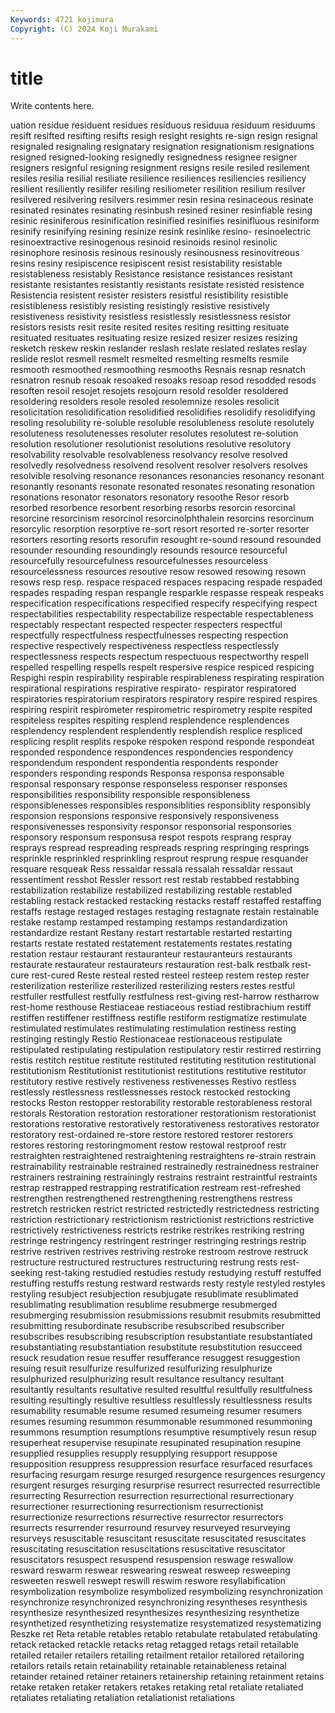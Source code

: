 ```yaml
---
Keywords: 4721 kojimura
Copyright: (C) 2024 Koji Murakami
---
```


# title

Write contents here.



uation
residue residuent residues residuous residuua residuum residuums resift resifted resifting
resifts resigh resight resights re-sign resign resignal resignaled resignaling resignatary
resignation resignationism resignations resigned resigned-looking resignedly resignedness resignee resigner resigners
resignful resigning resignment resigns resile resiled resilement resiles resilia resilial
resiliate resilience resiliences resiliencies resiliency resilient resiliently resilifer resiling resiliometer
resilition resilium resilver resilvered resilvering resilvers resimmer resin resina resinaceous
resinate resinated resinates resinating resinbush resined resiner resinfiable resing resinic
resiniferous resinification resinified resinifies resinifluous resiniform resinify resinifying resining resinize
resink resinlike resino- resinoelectric resinoextractive resinogenous resinoid resinoids resinol resinolic
resinophore resinosis resinous resinously resinousness resinovitreous resins resiny resipiscence resipiscent
resist resistability resistable resistableness resistably Resistance resistance resistances resistant resistante
resistantes resistantly resistants resistate resisted resistence Resistencia resistent resister resisters
resistful resistibility resistible resistibleness resistibly resisting resistingly resistive resistively resistiveness
resistivity resistless resistlessly resistlessness resistor resistors resists resit resite resited
resites resiting resitting resituate resituated resituates resituating resize resized resizer
resizes resizing resketch reskew reskin reslander reslash reslate reslated reslates
reslay reslide reslot resmell resmelt resmelted resmelting resmelts resmile resmooth
resmoothed resmoothing resmooths Resnais resnap resnatch resnatron resnub resoak resoaked
resoaks resoap resod resodded resods resoften resoil resojet resojets resojourn
resold resolder resoldered resoldering resolders resole resoled resolemnize resoles resolicit
resolicitation resolidification resolidified resolidifies resolidify resolidifying resoling resolubility re-soluble resoluble
resolubleness resolute resolutely resoluteness resolutenesses resoluter resolutes resolutest re-solution resolution
resolutioner resolutionist resolutions resolutive resolutory resolvability resolvable resolvableness resolvancy resolve
resolved resolvedly resolvedness resolvend resolvent resolver resolvers resolves resolvible resolving
resonance resonances resonancies resonancy resonant resonantly resonants resonate resonated resonates
resonating resonation resonations resonator resonators resonatory resoothe Resor resorb resorbed
resorbence resorbent resorbing resorbs resorcin resorcinal resorcine resorcinism resorcinol resorcinolphthalein
resorcins resorcinum resorcylic resorption resorptive re-sort resort resorted re-sorter resorter
resorters resorting resorts resorufin resought re-sound resound resounded resounder resounding
resoundingly resounds resource resourceful resourcefully resourcefulness resourcefulnesses resourceless resourcelessness resources
resoutive resow resowed resowing resown resows resp resp. respace respaced
respaces respacing respade respaded respades respading respan respangle resparkle respasse
respeak respeaks respecification respecifications respecified respecify respecifying respect respectabilities respectability
respectabilize respectable respectableness respectably respectant respected respecter respecters respectful respectfully
respectfulness respectfulnesses respecting respection respective respectively respectiveness respectless respectlessly respectlessness
respects respectum respectuous respectworthy respell respelled respelling respells respelt respersive
respice respiced respicing Respighi respin respirability respirable respirableness respirating respiration
respirational respirations respirative respirato- respirator respiratored respiratories respiratorium respirators respiratory
respire respired respires respiring respirit respirometer respirometric respirometry respite respited
respiteless respites respiting resplend resplendence resplendences resplendency resplendent resplendently resplendish
resplice respliced resplicing resplit resplits respoke respoken respond responde respondeat
responded respondence respondences respondencies respondency respondendum respondent respondentia respondents responder
responders responding responds Responsa responsa responsable responsal responsary response responseless
responser responses responsibilities responsibility responsible responsibleness responsiblenesses responsibles responsiblities responsiblity
responsibly responsion responsions responsive responsively responsiveness responsivenesses responsivity responsor responsorial
responsories responsory responsum responsusa respot respots resprang respray resprays respread
respreading respreads respring respringing resprings resprinkle resprinkled resprinkling resprout resprung
respue resquander resquare resqueak Ress ressaidar ressala ressalah ressaldar ressaut
ressentiment resshot Ressler ressort rest restab restabbed restabbing restabilization restabilize
restabilized restabilizing restable restabled restabling restack restacked restacking restacks restaff
restaffed restaffing restaffs restage restaged restages restaging restagnate restain restainable
restake restamp restamped restamping restamps restandardization restandardize restant Restany restart
restartable restarted restarting restarts restate restated restatement restatements restates restating
restation restaur restaurant restauranteur restauranteurs restaurants restaurate restaurateur restaurateurs restauration
rest-balk restbalk rest-cure rest-cured Reste resteal rested resteel resteep restem
restep rester resterilization resterilize resterilized resterilizing resters restes restful restfuller
restfullest restfully restfulness rest-giving rest-harrow restharrow rest-home resthouse Restiaceae restiaceous
restiad restibrachium restiff restiffen restiffener restiffness restifle restiform restigmatize restimulate
restimulated restimulates restimulating restimulation restiness resting restinging restingly Restio Restionaceae
restionaceous restipulate restipulated restipulating restipulation restipulatory restir restirred restirring restis
restitch restitue restitute restituted restituting restitution restitutional restitutionism Restitutionist restitutionist
restitutions restitutive restitutor restitutory restive restively restiveness restivenesses Restivo restless
restlessly restlessness restlessnesses restock restocked restocking restocks Reston restopper restorability
restorable restorableness restoral restorals Restoration restoration restorationer restorationism restorationist restorations
restorative restoratively restorativeness restoratives restorator restoratory rest-ordained re-store restore restored
restorer restorers restores restoring restoringmoment restow restowal restproof restr restraighten
restraightened restraightening restraightens re-strain restrain restrainability restrainable restrained restrainedly restrainedness
restrainer restrainers restraining restrainingly restrains restraint restraintful restraints restrap restrapped
restrapping restratification restream rest-refreshed restrengthen restrengthened restrengthening restrengthens restress restretch
restricken restrict restricted restrictedly restrictedness restricting restriction restrictionary restrictionism restrictionist
restrictions restrictive restrictively restrictiveness restricts restrike restrikes restriking restring restringe
restringency restringent restringer restringing restrings restrip restrive restriven restrives restriving
restroke restroom restrove restruck restructure restructured restructures restructuring restrung rests
rest-seeking rest-taking restudied restudies restudy restudying restuff restuffed restuffing restuffs
restung restward restwards resty restyle restyled restyles restyling resubject resubjection
resubjugate resublimate resublimated resublimating resublimation resublime resubmerge resubmerged resubmerging resubmission
resubmissions resubmit resubmits resubmitted resubmitting resubordinate resubscribe resubscribed resubscriber resubscribes
resubscribing resubscription resubstantiate resubstantiated resubstantiating resubstantiation resubstitute resubstitution resucceed resuck
resudation resue resuffer resufferance resuggest resuggestion resuing resuit resulfurize resulfurized
resulfurizing resulphurize resulphurized resulphurizing result resultance resultancy resultant resultantly resultants
resultative resulted resultful resultfully resultfulness resulting resultingly resultive resultless resultlessly
resultlessness results resumability resumable resume resumed resumeing resumer resumers resumes
resuming resummon resummonable resummoned resummoning resummons resumption resumptions resumptive resumptively
resun resup resuperheat resupervise resupinate resupinated resupination resupine resupplied resupplies
resupply resupplying resupport resuppose resupposition resuppress resuppression resurface resurfaced resurfaces
resurfacing resurgam resurge resurged resurgence resurgences resurgency resurgent resurges resurging
resurprise resurrect resurrected resurrectible resurrecting Resurrection resurrection resurrectional resurrectionary resurrectioner
resurrectioning resurrectionism resurrectionist resurrectionize resurrections resurrective resurrector resurrectors resurrects resurrender
resurround resurvey resurveyed resurveying resurveys resuscitable resuscitant resuscitate resuscitated resuscitates
resuscitating resuscitation resuscitations resuscitative resuscitator resuscitators resuspect resuspend resuspension reswage
reswallow resward reswarm reswear reswearing resweat resweep resweeping resweeten reswell
reswept reswill reswim reswore resyllabification resymbolization resymbolize resymbolized resymbolizing resynchronization
resynchronize resynchronized resynchronizing resyntheses resynthesis resynthesize resynthesized resynthesizes resynthesizing resynthetize
resynthetized resynthetizing resystematize resystematized resystematizing Reszke ret Reta retable retables
retablo retabulate retabulated retabulating retack retacked retackle retacks retag retagged
retags retail retailable retailed retailer retailers retailing retailment retailor retailored
retailoring retailors retails retain retainability retainable retainableness retainal retainder retained
retainer retainers retainership retaining retainment retains retake retaken retaker retakers
retakes retaking retal retaliate retaliated retaliates retaliating retaliation retaliationist retaliations

